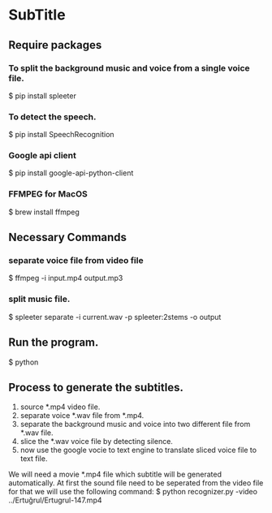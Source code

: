 # SubTitle

## Require packages

### To split the background music and voice from a single voice file.
$ pip install spleeter

### To detect the speech.
$ pip install SpeechRecognition

### Google api client
$ pip install google-api-python-client

### FFMPEG for MacOS
$ brew install ffmpeg

## Necessary Commands
### separate voice file from video file
$ ffmpeg -i input.mp4 output.mp3

### split music file.
$ spleeter separate -i current.wav -p spleeter:2stems -o output

## Run the program.
$ python

## Process to generate the subtitles.
1. source *.mp4 video file.
2. separate voice *.wav file from *.mp4.
3. separate the background music and voice into two different file from *.wav file.
4. slice the *.wav voice file by detecting silence.
5. now use the google vocie to text engine to translate sliced voice file to text file.

We will need a movie *.mp4 file which subtitle will be generated automatically. At first the sound file need to be seperated from the video file for that we will use the following command:
$ python recognizer.py -video ../Ertuğrul/Ertugrul-147.mp4
